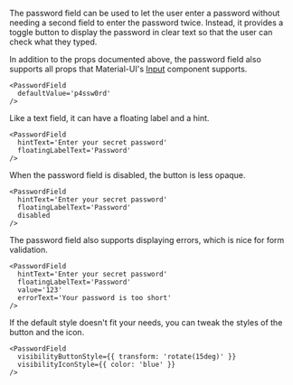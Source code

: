 The password field can be used to let the user enter a password without needing a second field to enter the password twice. Instead, it provides a toggle button to display the password in clear text so that the user can check what they typed.

In addition to the props documented above, the password field also supports all props that Material-UI's [Input](https://material-ui-next.com/api/input/) component supports.

```
<PasswordField
  defaultValue='p4ssw0rd'
/>
```

Like a text field, it can have a floating label and a hint.

```
<PasswordField
  hintText='Enter your secret password'
  floatingLabelText='Password'
/>
```

When the password field is disabled, the button is less opaque.

```
<PasswordField
  hintText='Enter your secret password'
  floatingLabelText='Password'
  disabled
/>
```

The password field also supports displaying errors, which is nice for form validation.

```
<PasswordField
  hintText='Enter your secret password'
  floatingLabelText='Password'
  value='123'
  errorText='Your password is too short'
/>
```

If the default style doesn't fit your needs, you can tweak the styles of the button and the icon.

```
<PasswordField
  visibilityButtonStyle={{ transform: 'rotate(15deg)' }}
  visibilityIconStyle={{ color: 'blue' }}
/>
```
